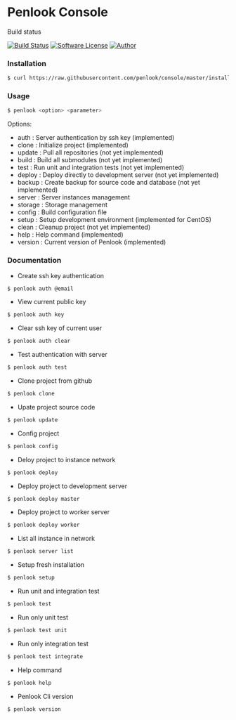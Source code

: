 # Penlook Console

Build status

[![Build Status](https://travis-ci.org/penlook/service.svg?branch=master)](https://travis-ci.org/penlook/service) [![Software License](https://img.shields.io/badge/license-MIT-blue.svg?style=flat)](LICENSE.md) [![Author](http://img.shields.io/badge/author-penlook-red.svg?style=flat)](https://github.com/penlook)

### Installation
```bash
$ curl https://raw.githubusercontent.com/penlook/console/master/install.sh | bash
```

### Usage

```bash
$ penlook <option> <parameter>
```

Options:

+ auth      : Server authentication by ssh key (implemented)
+ clone    : Initialize project (implemented)
+ update   : Pull all repositories (not yet implemented)
+ build    : Build all submodules  (not yet implemented)
+ test     : Run unit and integration tests (not yet implemented)
+ deploy   : Deploy directly to development server (not yet implemented)
+ backup   : Create backup for source code and database (not yet implemented)
+ server   : Server instances management
+ storage  : Storage management
+ config   : Build configuration file
+ setup    : Setup development environment (implemented for CentOS)
+ clean    : Cleanup project (not yet implemented)
+ help     : Help command (implemented)
+ version  : Current version of Penlook (implemented)

### Documentation

+ Create ssh key authentication
```bash
$ penlook auth @email
```

+ View current public key
```bash
$ penlook auth key
```

+ Clear ssh key of current user
```bash
$ penlook auth clear
```

+ Test authentication with server
```bash
$ penlook auth test
```

+ Clone project from github
```bash
$ penlook clone
```

+ Upate project source code
```bash
$ penlook update
```

+ Config project
```bash
$ penlook config
```

+ Deloy project to instance network
```bash
$ penlook deploy
```

+ Deploy project to development server
```bash
$ penlook deploy master
```

+ Deploy project to worker server
```bash
$ penlook deploy worker
```

+ List all instance in network
```bash
$ penlook server list
```

+ Setup fresh installation
```bash
$ penlook setup
```

+ Run unit and integration test
```bash
$ penlook test
```

+ Run only unit test
```bash
$ penlook test unit
```

+ Run only integration test
```bash
$ penlook test integrate
```

+ Help command
```bash
$ penlook help
```

+ Penlook Cli version
```bash
$ penlook version
```
